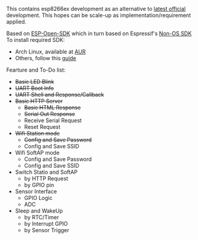 This contains esp8266ex development as an alternative to [latest official](https://github.com/SafeVisionID/esp-latestcode) development.
This hopes can be scale-up as implementation/requirement applied.

Based on [ESP-Open-SDK](https://github.com/pfalcon/esp-open-sdk) which in turn based on Espressif's [Non-OS SDK](https://github.com/espressif/ESP8266_NONOS_SDK)
To install required SDK:
- Arch Linux, available at [AUR](https://aur.archlinux.org/packages/esp-open-sdk-git/)
- Others, follow this [guide](https://github.com/pfalcon/esp-open-sdk/blob/master/README.md)

Fearture and To-Do list:
- ~~Basic LED Blink~~
- ~~UART Boot Info~~
- ~~UART Shell and Response/Callback~~
- ~~Basic HTTP Server~~
	- ~~Basic HTML Response~~
	- ~~Serial Out Response~~
	- Receive Serial Request
	- Reset Request
- ~~Wifi Station mode~~
	- ~~Config and Save Password~~
	- Config and Save SSID
- Wifi SoftAP mode
	- Config and Save Password
	- Config and Save SSID
- Switch Statio and SoftAP
	- by HTTP Request
	- by GPIO pin
- Sensor Interface
	- GPIO Logic
	- ADC
- Sleep and WakeUp
	- by RTC/Timer
	- by Interrupt GPIO 
	- by Sensor Trigger